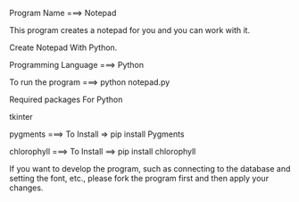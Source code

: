 Program Name ===> Notepad

This program creates a notepad for you and you can work with it.

Create Notepad With Python.

Programming Language ===> Python

To run the program ===> python notepad.py

Required packages For Python

tkinter 

pygments ===> To Install => pip install Pygments

chlorophyll ===> To Install ==> pip install chlorophyll

If you want to develop the program, such as connecting to the database and setting the font, etc., please fork the program first and then apply your changes.
